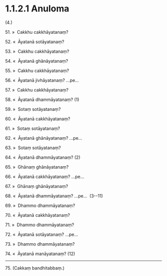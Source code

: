 

# 1.1.2.1 Anuloma





(4.)

51\. »  Cakkhu cakkhāyatanaṃ?

52\. «  Āyatanā sotāyatanaṃ?

53\. »  Cakkhu cakkhāyatanaṃ?

54\. «  Āyatanā ghānāyatanaṃ?

55\. »  Cakkhu cakkhāyatanaṃ?

56\. «  Āyatanā jivhāyatanaṃ? …pe…

57\. »  Cakkhu cakkhāyatanaṃ?

58\. «  Āyatanā dhammāyatanaṃ? (1)

59\. »  Sotaṃ sotāyatanaṃ?

60\. «  Āyatanā cakkhāyatanaṃ?

61\. »  Sotaṃ sotāyatanaṃ?

62\. «  Āyatanā ghānāyatanaṃ? …pe…

63\. »  Sotaṃ sotāyatanaṃ?

64\. «  Āyatanā dhammāyatanaṃ? (2)

65\. »  Ghānaṃ ghānāyatanaṃ?

66\. «  Āyatanā cakkhāyatanaṃ? …pe…

67\. »  Ghānaṃ ghānāyatanaṃ?

68\. «  Āyatanā dhammāyatanaṃ? …pe…  (3--11)

69\. »  Dhammo dhammāyatanaṃ?

70\. «  Āyatanā cakkhāyatanaṃ?

71\. »  Dhammo dhammāyatanaṃ?

72\. «  Āyatanā sotāyatanaṃ? …pe…

73\. »  Dhammo dhammāyatanaṃ?

74\. «  Āyatanā manāyatanaṃ? (12)

---

75\. (Cakkaṃ bandhitabbaṃ.)





